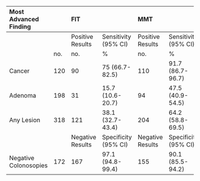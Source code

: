|Most Advanced Finding |    |FIT              |                     |MMT              |                     |
|:---------------------|:---|:----------------|:--------------------|:----------------|:--------------------|
|                      |    |Positive Results |Sensitivity (95% CI) |Positive Results |Sensitivity (95% CI) |
|                      |no. |no.              |%                    |no.              |%                    |
|Cancer                |120 |90               |75 (66.7-82.5)       |110              |91.7 (86.7-96.7)     |
|Adenoma               |198 |31               |15.7 (10.6-20.7)     |94               |47.5 (40.9-54.5)     |
|Any Lesion            |318 |121              |38.1 (32.7-43.4)     |204              |64.2 (58.8-69.5)     |
|                      |    |Negative Results |Specificity (95% CI) |Negative Results |Specificity (95% CI) |
|Negative Colonosopies |172 |167              |97.1 (94.8-99.4)     |155              |90.1 (85.5-94.2)     |
